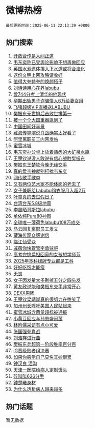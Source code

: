 # 微博热榜

`最后更新时间：2025-06-11 22:13:39 +0800`

## 热门搜索

1. [开放合作是人间正道](https://m.weibo.cn/search?containerid=100103type%3D1%26t%3D10%26q%3D%23%E5%BC%80%E6%94%BE%E5%90%88%E4%BD%9C%E6%98%AF%E4%BA%BA%E9%97%B4%E6%AD%A3%E9%81%93%23&stream_entry_id=51&isnewpage=1&extparam=seat%3D1%26q%3D%2523%25E5%25BC%2580%25E6%2594%25BE%25E5%2590%2588%25E4%25BD%259C%25E6%2598%25AF%25E4%25BA%25BA%25E9%2597%25B4%25E6%25AD%25A3%25E9%2581%2593%2523%26dgr%3D0%26cate%3D10103%26c_type%3D51%26pos%3D0%26filter_type%3Drealtimehot%26stream_entry_id%3D51%26display_time%3D1749651218%26pre_seqid%3D17496512185430054808)
1. [韦东奕称已受舆论影响不想再做回应](https://m.weibo.cn/search?containerid=100103type%3D1%26t%3D10%26q%3D%23%E9%9F%A6%E4%B8%9C%E5%A5%95%E7%A7%B0%E5%B7%B2%E5%8F%97%E8%88%86%E8%AE%BA%E5%BD%B1%E5%93%8D%E4%B8%8D%E6%83%B3%E5%86%8D%E5%81%9A%E5%9B%9E%E5%BA%94%23&stream_entry_id=31&isnewpage=1&extparam=seat%3D1%26c_type%3D31%26dgr%3D0%26cate%3D5001%26pos%3D0%26stream_entry_id%3D31%26realpos%3D1%26lcate%3D5001%26q%3D%2523%25E9%259F%25A6%25E4%25B8%259C%25E5%25A5%2595%25E7%25A7%25B0%25E5%25B7%25B2%25E5%258F%2597%25E8%2588%2586%25E8%25AE%25BA%25E5%25BD%25B1%25E5%2593%258D%25E4%25B8%258D%25E6%2583%25B3%25E5%2586%258D%25E5%2581%259A%25E5%259B%259E%25E5%25BA%2594%2523%26band_rank%3D1%26filter_type%3Drealtimehot%26flag%3D1%26display_time%3D1749651218%26pre_seqid%3D17496512185430054808)
1. [英国水煮遗体排入下水道或将合法化](https://m.weibo.cn/search?containerid=100103type%3D1%26t%3D10%26q%3D%23%E8%8B%B1%E5%9B%BD%E6%B0%B4%E7%85%AE%E9%81%97%E4%BD%93%E6%8E%92%E5%85%A5%E4%B8%8B%E6%B0%B4%E9%81%93%E6%88%96%E5%B0%86%E5%90%88%E6%B3%95%E5%8C%96%23&stream_entry_id=31&isnewpage=1&extparam=seat%3D1%26c_type%3D31%26dgr%3D0%26cate%3D5001%26pos%3D1%26stream_entry_id%3D31%26realpos%3D2%26lcate%3D5001%26q%3D%2523%25E8%258B%25B1%25E5%259B%25BD%25E6%25B0%25B4%25E7%2585%25AE%25E9%2581%2597%25E4%25BD%2593%25E6%258E%2592%25E5%2585%25A5%25E4%25B8%258B%25E6%25B0%25B4%25E9%2581%2593%25E6%2588%2596%25E5%25B0%2586%25E5%2590%2588%25E6%25B3%2595%25E5%258C%2596%2523%26band_rank%3D2%26filter_type%3Drealtimehot%26flag%3D2%26display_time%3D1749651218%26pre_seqid%3D17496512185430054808)
1. [这份文明上网攻略请收好](https://m.weibo.cn/search?containerid=100103type%3D1%26t%3D10%26q%3D%23%E8%BF%99%E4%BB%BD%E6%96%87%E6%98%8E%E4%B8%8A%E7%BD%91%E6%94%BB%E7%95%A5%E8%AF%B7%E6%94%B6%E5%A5%BD%23&stream_entry_id=31&isnewpage=1&extparam=seat%3D1%26c_type%3D31%26dgr%3D0%26cate%3D5001%26pos%3D2%26stream_entry_id%3D31%26realpos%3D3%26lcate%3D5001%26q%3D%2523%25E8%25BF%2599%25E4%25BB%25BD%25E6%2596%2587%25E6%2598%258E%25E4%25B8%258A%25E7%25BD%2591%25E6%2594%25BB%25E7%2595%25A5%25E8%25AF%25B7%25E6%2594%25B6%25E5%25A5%25BD%2523%26band_rank%3D3%26filter_type%3Drealtimehot%26flag%3D0%26display_time%3D1749651218%26pre_seqid%3D17496512185430054808)
1. [值得大夸特夸的焕颜搭子](https://m.weibo.cn/search?containerid=100103type%3D1%26t%3D10%26q%3D%23%E5%80%BC%E5%BE%97%E5%A4%A7%E5%A4%B8%E7%89%B9%E5%A4%B8%E7%9A%84%E7%84%95%E9%A2%9C%E6%90%AD%E5%AD%90%23&stream_entry_id=31&isnewpage=1&extparam=seat%3D1%26c_type%3D31%26is_ad_pos%3D1%26cate%3D5001%26pos%3D3%26stream_entry_id%3D31%26adid%3D289459%26lcate%3D5001%26dgr%3D0%26band_rank%3D4%26filter_type%3Drealtimehot%26q%3D%2523%25E5%2580%25BC%25E5%25BE%2597%25E5%25A4%25A7%25E5%25A4%25B8%25E7%2589%25B9%25E5%25A4%25B8%25E7%259A%2584%25E7%2584%2595%25E9%25A2%259C%25E6%2590%25AD%25E5%25AD%2590%2523%26display_time%3D1749651218%26pre_seqid%3D17496512185430054808)
1. [刘诗诗用心在养labubu](https://m.weibo.cn/search?containerid=100103type%3D1%26t%3D10%26q%3D%E5%88%98%E8%AF%97%E8%AF%97%E7%94%A8%E5%BF%83%E5%9C%A8%E5%85%BBlabubu&stream_entry_id=31&isnewpage=1&extparam=seat%3D1%26c_type%3D31%26dgr%3D0%26cate%3D5001%26pos%3D4%26stream_entry_id%3D31%26realpos%3D4%26lcate%3D5001%26q%3D%25E5%2588%2598%25E8%25AF%2597%25E8%25AF%2597%25E7%2594%25A8%25E5%25BF%2583%25E5%259C%25A8%25E5%2585%25BBlabubu%26band_rank%3D4%26filter_type%3Drealtimehot%26flag%3D2%26display_time%3D1749651218%26pre_seqid%3D17496512185430054808)
1. [曾744分考上清华的他现状](https://m.weibo.cn/search?containerid=100103type%3D1%26t%3D10%26q%3D%23%E6%9B%BE744%E5%88%86%E8%80%83%E4%B8%8A%E6%B8%85%E5%8D%8E%E7%9A%84%E4%BB%96%E7%8E%B0%E7%8A%B6%23&stream_entry_id=31&isnewpage=1&extparam=seat%3D1%26c_type%3D31%26dgr%3D0%26cate%3D5001%26pos%3D5%26stream_entry_id%3D31%26realpos%3D5%26lcate%3D5001%26q%3D%2523%25E6%259B%25BE744%25E5%2588%2586%25E8%2580%2583%25E4%25B8%258A%25E6%25B8%2585%25E5%258D%258E%25E7%259A%2584%25E4%25BB%2596%25E7%258E%25B0%25E7%258A%25B6%2523%26band_rank%3D5%26filter_type%3Drealtimehot%26flag%3D0%26display_time%3D1749651218%26pre_seqid%3D17496512185430054808)
1. [孕期出轨男子诈骗情人6万给妻女用](https://m.weibo.cn/search?containerid=100103type%3D1%26t%3D10%26q%3D%23%E5%AD%95%E6%9C%9F%E5%87%BA%E8%BD%A8%E7%94%B7%E5%AD%90%E8%AF%88%E9%AA%97%E6%83%85%E4%BA%BA6%E4%B8%87%E7%BB%99%E5%A6%BB%E5%A5%B3%E7%94%A8%23&stream_entry_id=31&isnewpage=1&extparam=seat%3D1%26c_type%3D31%26dgr%3D0%26cate%3D5001%26pos%3D6%26stream_entry_id%3D31%26realpos%3D6%26lcate%3D5001%26q%3D%2523%25E5%25AD%2595%25E6%259C%259F%25E5%2587%25BA%25E8%25BD%25A8%25E7%2594%25B7%25E5%25AD%2590%25E8%25AF%2588%25E9%25AA%2597%25E6%2583%2585%25E4%25BA%25BA6%25E4%25B8%2587%25E7%25BB%2599%25E5%25A6%25BB%25E5%25A5%25B3%25E7%2594%25A8%2523%26band_rank%3D6%26filter_type%3Drealtimehot%26flag%3D1%26display_time%3D1749651218%26pre_seqid%3D17496512185430054808)
1. [飞猪超级VIP直播送LABUBU](https://m.weibo.cn/search?containerid=100103type%3D1%26t%3D10%26q%3D%23%E9%A3%9E%E7%8C%AA%E8%B6%85%E7%BA%A7VIP%E7%9B%B4%E6%92%AD%E9%80%81LABUBU%23&stream_entry_id=31&isnewpage=1&extparam=seat%3D1%26c_type%3D31%26is_ad_pos%3D1%26cate%3D5001%26pos%3D7%26stream_entry_id%3D31%26adid%3D289679%26topic_ad%3D1%26lcate%3D5001%26q%3D%2523%25E9%25A3%259E%25E7%258C%25AA%25E8%25B6%2585%25E7%25BA%25A7VIP%25E7%259B%25B4%25E6%2592%25AD%25E9%2580%2581LABUBU%2523%26band_rank%3D7%26filter_type%3Drealtimehot%26dgr%3D0%26display_time%3D1749651218%26pre_seqid%3D17496512185430054808)
1. [樊振东无世排后击败世排第一](https://m.weibo.cn/search?containerid=100103type%3D1%26t%3D10%26q%3D%23%E6%A8%8A%E6%8C%AF%E4%B8%9C%E6%97%A0%E4%B8%96%E6%8E%92%E5%90%8E%E5%87%BB%E8%B4%A5%E4%B8%96%E6%8E%92%E7%AC%AC%E4%B8%80%23&stream_entry_id=31&isnewpage=1&extparam=seat%3D1%26c_type%3D31%26dgr%3D0%26cate%3D5001%26pos%3D8%26stream_entry_id%3D31%26realpos%3D7%26lcate%3D5001%26q%3D%2523%25E6%25A8%258A%25E6%258C%25AF%25E4%25B8%259C%25E6%2597%25A0%25E4%25B8%2596%25E6%258E%2592%25E5%2590%258E%25E5%2587%25BB%25E8%25B4%25A5%25E4%25B8%2596%25E6%258E%2592%25E7%25AC%25AC%25E4%25B8%2580%2523%26band_rank%3D7%26filter_type%3Drealtimehot%26flag%3D0%26display_time%3D1749651218%26pre_seqid%3D17496512185430054808)
1. [被一个个大国重器飒到了](https://m.weibo.cn/search?containerid=100103type%3D1%26t%3D10%26q%3D%23%E8%A2%AB%E4%B8%80%E4%B8%AA%E4%B8%AA%E5%A4%A7%E5%9B%BD%E9%87%8D%E5%99%A8%E9%A3%92%E5%88%B0%E4%BA%86%23&stream_entry_id=31&isnewpage=1&extparam=seat%3D1%26c_type%3D31%26dgr%3D0%26cate%3D5001%26pos%3D9%26stream_entry_id%3D31%26realpos%3D8%26lcate%3D5001%26q%3D%2523%25E8%25A2%25AB%25E4%25B8%2580%25E4%25B8%25AA%25E4%25B8%25AA%25E5%25A4%25A7%25E5%259B%25BD%25E9%2587%258D%25E5%2599%25A8%25E9%25A3%2592%25E5%2588%25B0%25E4%25BA%2586%2523%26band_rank%3D8%26filter_type%3Drealtimehot%26flag%3D0%26display_time%3D1749651218%26pre_seqid%3D17496512185430054808)
1. [中国田间好丰景](https://m.weibo.cn/search?containerid=100103type%3D1%26t%3D10%26q%3D%23%E4%B8%AD%E5%9B%BD%E7%94%B0%E9%97%B4%E5%A5%BD%E4%B8%B0%E6%99%AF%23&stream_entry_id=31&isnewpage=1&extparam=seat%3D1%26c_type%3D31%26dgr%3D0%26cate%3D5001%26pos%3D10%26stream_entry_id%3D31%26realpos%3D9%26lcate%3D5001%26q%3D%2523%25E4%25B8%25AD%25E5%259B%25BD%25E7%2594%25B0%25E9%2597%25B4%25E5%25A5%25BD%25E4%25B8%25B0%25E6%2599%25AF%2523%26band_rank%3D9%26filter_type%3Drealtimehot%26flag%3D1%26display_time%3D1749651218%26pre_seqid%3D17496512185430054808)
1. [藏海传导演说肖战确实太好看了](https://m.weibo.cn/search?containerid=100103type%3D1%26t%3D10%26q%3D%23%E8%97%8F%E6%B5%B7%E4%BC%A0%E5%AF%BC%E6%BC%94%E8%AF%B4%E8%82%96%E6%88%98%E7%A1%AE%E5%AE%9E%E5%A4%AA%E5%A5%BD%E7%9C%8B%E4%BA%86%23&stream_entry_id=31&isnewpage=1&extparam=seat%3D1%26c_type%3D31%26dgr%3D0%26cate%3D5001%26pos%3D11%26stream_entry_id%3D31%26realpos%3D10%26lcate%3D5001%26q%3D%2523%25E8%2597%258F%25E6%25B5%25B7%25E4%25BC%25A0%25E5%25AF%25BC%25E6%25BC%2594%25E8%25AF%25B4%25E8%2582%2596%25E6%2588%2598%25E7%25A1%25AE%25E5%25AE%259E%25E5%25A4%25AA%25E5%25A5%25BD%25E7%259C%258B%25E4%25BA%2586%2523%26band_rank%3D10%26filter_type%3Drealtimehot%26flag%3D1%26display_time%3D1749651218%26pre_seqid%3D17496512185430054808)
1. [阿里离职员工内网发帖](https://m.weibo.cn/search?containerid=100103type%3D1%26t%3D10%26q%3D%23%E9%98%BF%E9%87%8C%E7%A6%BB%E8%81%8C%E5%91%98%E5%B7%A5%E5%86%85%E7%BD%91%E5%8F%91%E5%B8%96%23&stream_entry_id=31&isnewpage=1&extparam=seat%3D1%26c_type%3D31%26dgr%3D0%26cate%3D5001%26pos%3D12%26stream_entry_id%3D31%26realpos%3D11%26lcate%3D5001%26q%3D%2523%25E9%2598%25BF%25E9%2587%258C%25E7%25A6%25BB%25E8%2581%258C%25E5%2591%2598%25E5%25B7%25A5%25E5%2586%2585%25E7%25BD%2591%25E5%258F%2591%25E5%25B8%2596%2523%26band_rank%3D11%26filter_type%3Drealtimehot%26flag%3D1%26display_time%3D1749651218%26pre_seqid%3D17496512185430054808)
1. [蜜雪冰城](https://m.weibo.cn/search?containerid=100103type%3D1%26t%3D10%26q%3D%E8%9C%9C%E9%9B%AA%E5%86%B0%E5%9F%8E&stream_entry_id=31&isnewpage=1&extparam=seat%3D1%26c_type%3D31%26dgr%3D0%26cate%3D5001%26pos%3D13%26stream_entry_id%3D31%26realpos%3D12%26lcate%3D5001%26q%3D%25E8%259C%259C%25E9%259B%25AA%25E5%2586%25B0%25E5%259F%258E%26band_rank%3D12%26filter_type%3Drealtimehot%26flag%3D0%26display_time%3D1749651218%26pre_seqid%3D17496512185430054808)
1. [韦东奕办公桌上放着熟悉的大矿泉水瓶](https://m.weibo.cn/search?containerid=100103type%3D1%26t%3D10%26q%3D%23%E9%9F%A6%E4%B8%9C%E5%A5%95%E5%8A%9E%E5%85%AC%E6%A1%8C%E4%B8%8A%E6%94%BE%E7%9D%80%E7%86%9F%E6%82%89%E7%9A%84%E5%A4%A7%E7%9F%BF%E6%B3%89%E6%B0%B4%E7%93%B6%23&stream_entry_id=31&isnewpage=1&extparam=seat%3D1%26c_type%3D31%26dgr%3D0%26cate%3D5001%26pos%3D14%26stream_entry_id%3D31%26realpos%3D13%26lcate%3D5001%26q%3D%2523%25E9%259F%25A6%25E4%25B8%259C%25E5%25A5%2595%25E5%258A%259E%25E5%2585%25AC%25E6%25A1%258C%25E4%25B8%258A%25E6%2594%25BE%25E7%259D%2580%25E7%2586%259F%25E6%2582%2589%25E7%259A%2584%25E5%25A4%25A7%25E7%259F%25BF%25E6%25B3%2589%25E6%25B0%25B4%25E7%2593%25B6%2523%26band_rank%3D13%26filter_type%3Drealtimehot%26flag%3D1%26display_time%3D1749651218%26pre_seqid%3D17496512185430054808)
1. [王楚钦说没人敢说有信心战胜樊振东](https://m.weibo.cn/search?containerid=100103type%3D1%26t%3D10%26q%3D%23%E7%8E%8B%E6%A5%9A%E9%92%A6%E8%AF%B4%E6%B2%A1%E4%BA%BA%E6%95%A2%E8%AF%B4%E6%9C%89%E4%BF%A1%E5%BF%83%E6%88%98%E8%83%9C%E6%A8%8A%E6%8C%AF%E4%B8%9C%23&stream_entry_id=31&isnewpage=1&extparam=seat%3D1%26c_type%3D31%26dgr%3D0%26cate%3D5001%26pos%3D15%26stream_entry_id%3D31%26realpos%3D14%26lcate%3D5001%26q%3D%2523%25E7%258E%258B%25E6%25A5%259A%25E9%2592%25A6%25E8%25AF%25B4%25E6%25B2%25A1%25E4%25BA%25BA%25E6%2595%25A2%25E8%25AF%25B4%25E6%259C%2589%25E4%25BF%25A1%25E5%25BF%2583%25E6%2588%2598%25E8%2583%259C%25E6%25A8%258A%25E6%258C%25AF%25E4%25B8%259C%2523%26band_rank%3D14%26filter_type%3Drealtimehot%26flag%3D0%26display_time%3D1749651218%26pre_seqid%3D17496512185430054808)
1. [樊振东王楚钦今晚无缘交手](https://m.weibo.cn/search?containerid=100103type%3D1%26t%3D10%26q%3D%23%E6%A8%8A%E6%8C%AF%E4%B8%9C%E7%8E%8B%E6%A5%9A%E9%92%A6%E4%BB%8A%E6%99%9A%E6%97%A0%E7%BC%98%E4%BA%A4%E6%89%8B%23&stream_entry_id=31&isnewpage=1&extparam=seat%3D1%26c_type%3D31%26dgr%3D0%26cate%3D5001%26pos%3D16%26stream_entry_id%3D31%26realpos%3D15%26lcate%3D5001%26q%3D%2523%25E6%25A8%258A%25E6%258C%25AF%25E4%25B8%259C%25E7%258E%258B%25E6%25A5%259A%25E9%2592%25A6%25E4%25BB%258A%25E6%2599%259A%25E6%2597%25A0%25E7%25BC%2598%25E4%25BA%25A4%25E6%2589%258B%2523%26band_rank%3D15%26filter_type%3Drealtimehot%26flag%3D0%26display_time%3D1749651218%26pre_seqid%3D17496512185430054808)
1. [真的爱韦神就别打扰韦东奕](https://m.weibo.cn/search?containerid=100103type%3D1%26t%3D10%26q%3D%23%E7%9C%9F%E7%9A%84%E7%88%B1%E9%9F%A6%E7%A5%9E%E5%B0%B1%E5%88%AB%E6%89%93%E6%89%B0%E9%9F%A6%E4%B8%9C%E5%A5%95%23&stream_entry_id=31&isnewpage=1&extparam=seat%3D1%26c_type%3D31%26dgr%3D0%26cate%3D5001%26pos%3D17%26stream_entry_id%3D31%26realpos%3D16%26lcate%3D5001%26q%3D%2523%25E7%259C%259F%25E7%259A%2584%25E7%2588%25B1%25E9%259F%25A6%25E7%25A5%259E%25E5%25B0%25B1%25E5%2588%25AB%25E6%2589%2593%25E6%2589%25B0%25E9%259F%25A6%25E4%25B8%259C%25E5%25A5%2595%2523%26band_rank%3D16%26filter_type%3Drealtimehot%26flag%3D1%26display_time%3D1749651218%26pre_seqid%3D17496512185430054808)
1. [网传歌手歌单](https://m.weibo.cn/search?containerid=100103type%3D1%26t%3D10%26q%3D%23%E7%BD%91%E4%BC%A0%E6%AD%8C%E6%89%8B%E6%AD%8C%E5%8D%95%23&stream_entry_id=31&isnewpage=1&extparam=seat%3D1%26c_type%3D31%26dgr%3D0%26cate%3D5001%26pos%3D18%26stream_entry_id%3D31%26realpos%3D17%26lcate%3D5001%26q%3D%2523%25E7%25BD%2591%25E4%25BC%25A0%25E6%25AD%258C%25E6%2589%258B%25E6%25AD%258C%25E5%258D%2595%2523%26band_rank%3D17%26filter_type%3Drealtimehot%26flag%3D1%26display_time%3D1749651218%26pre_seqid%3D17496512185430054808)
1. [又有两位艺术家不能体面的老去了](https://m.weibo.cn/search?containerid=100103type%3D1%26t%3D10%26q%3D%E5%8F%88%E6%9C%89%E4%B8%A4%E4%BD%8D%E8%89%BA%E6%9C%AF%E5%AE%B6%E4%B8%8D%E8%83%BD%E4%BD%93%E9%9D%A2%E7%9A%84%E8%80%81%E5%8E%BB%E4%BA%86&stream_entry_id=31&isnewpage=1&extparam=seat%3D1%26c_type%3D31%26dgr%3D0%26cate%3D5001%26pos%3D19%26stream_entry_id%3D31%26realpos%3D18%26lcate%3D5001%26q%3D%25E5%258F%2588%25E6%259C%2589%25E4%25B8%25A4%25E4%25BD%258D%25E8%2589%25BA%25E6%259C%25AF%25E5%25AE%25B6%25E4%25B8%258D%25E8%2583%25BD%25E4%25BD%2593%25E9%259D%25A2%25E7%259A%2584%25E8%2580%2581%25E5%258E%25BB%25E4%25BA%2586%26band_rank%3D18%26filter_type%3Drealtimehot%26flag%3D0%26display_time%3D1749651218%26pre_seqid%3D17496512185430054808)
1. [女子兼职给Labubu钩衣服月入超2万](https://m.weibo.cn/search?containerid=100103type%3D1%26t%3D10%26q%3D%23%E5%A5%B3%E5%AD%90%E5%85%BC%E8%81%8C%E7%BB%99Labubu%E9%92%A9%E8%A1%A3%E6%9C%8D%E6%9C%88%E5%85%A5%E8%B6%852%E4%B8%87%23&stream_entry_id=31&isnewpage=1&extparam=seat%3D1%26c_type%3D31%26dgr%3D0%26cate%3D5001%26pos%3D20%26stream_entry_id%3D31%26realpos%3D19%26lcate%3D5001%26q%3D%2523%25E5%25A5%25B3%25E5%25AD%2590%25E5%2585%25BC%25E8%2581%258C%25E7%25BB%2599Labubu%25E9%2592%25A9%25E8%25A1%25A3%25E6%259C%258D%25E6%259C%2588%25E5%2585%25A5%25E8%25B6%25852%25E4%25B8%2587%2523%26band_rank%3D19%26filter_type%3Drealtimehot%26flag%3D1%26display_time%3D1749651218%26pre_seqid%3D17496512185430054808)
1. [叶童真的去过假日了](https://m.weibo.cn/search?containerid=100103type%3D1%26t%3D10%26q%3D%23%E5%8F%B6%E7%AB%A5%E7%9C%9F%E7%9A%84%E5%8E%BB%E8%BF%87%E5%81%87%E6%97%A5%E4%BA%86%23&stream_entry_id=31&isnewpage=1&extparam=seat%3D1%26c_type%3D31%26dgr%3D0%26cate%3D5001%26pos%3D21%26stream_entry_id%3D31%26realpos%3D20%26lcate%3D5001%26q%3D%2523%25E5%258F%25B6%25E7%25AB%25A5%25E7%259C%259F%25E7%259A%2584%25E5%258E%25BB%25E8%25BF%2587%25E5%2581%2587%25E6%2597%25A5%25E4%25BA%2586%2523%26band_rank%3D20%26filter_type%3Drealtimehot%26flag%3D1%26display_time%3D1749651218%26pre_seqid%3D17496512185430054808)
1. [台湾台东5.8级地震](https://m.weibo.cn/search?containerid=100103type%3D1%26t%3D10%26q%3D%23%E5%8F%B0%E6%B9%BE%E5%8F%B0%E4%B8%9C5.8%E7%BA%A7%E5%9C%B0%E9%9C%87%23&stream_entry_id=31&isnewpage=1&extparam=seat%3D1%26c_type%3D31%26dgr%3D0%26cate%3D5001%26pos%3D22%26stream_entry_id%3D31%26realpos%3D21%26lcate%3D5001%26q%3D%2523%25E5%258F%25B0%25E6%25B9%25BE%25E5%258F%25B0%25E4%25B8%259C5.8%25E7%25BA%25A7%25E5%259C%25B0%25E9%259C%2587%2523%26band_rank%3D21%26filter_type%3Drealtimehot%26flag%3D0%26display_time%3D1749651218%26pre_seqid%3D17496512185430054808)
1. [李晨晒哥斯拉labubu](https://m.weibo.cn/search?containerid=100103type%3D1%26t%3D10%26q%3D%23%E6%9D%8E%E6%99%A8%E6%99%92%E5%93%A5%E6%96%AF%E6%8B%89labubu%23&stream_entry_id=31&isnewpage=1&extparam=seat%3D1%26c_type%3D31%26dgr%3D0%26cate%3D5001%26pos%3D23%26stream_entry_id%3D31%26realpos%3D22%26lcate%3D5001%26q%3D%2523%25E6%259D%258E%25E6%2599%25A8%25E6%2599%2592%25E5%2593%25A5%25E6%2596%25AF%25E6%258B%2589labubu%2523%26band_rank%3D22%26filter_type%3Drealtimehot%26flag%3D1%26display_time%3D1749651218%26pre_seqid%3D17496512185430054808)
1. [单依纯Pura80神图](https://m.weibo.cn/search?containerid=100103type%3D1%26t%3D10%26q%3D%23%E5%8D%95%E4%BE%9D%E7%BA%AFPura80%E7%A5%9E%E5%9B%BE%23&stream_entry_id=31&isnewpage=1&extparam=seat%3D1%26c_type%3D31%26dgr%3D0%26cate%3D5001%26pos%3D24%26stream_entry_id%3D31%26realpos%3D23%26lcate%3D5001%26q%3D%2523%25E5%258D%2595%25E4%25BE%259D%25E7%25BA%25AFPura80%25E7%25A5%259E%25E5%259B%25BE%2523%26band_rank%3D23%26filter_type%3Drealtimehot%26flag%3D1%26display_time%3D1749651218%26pre_seqid%3D17496512185430054808)
1. [全球唯一薄荷色labubu108万成交](https://m.weibo.cn/search?containerid=100103type%3D1%26t%3D10%26q%3D%23%E5%85%A8%E7%90%83%E5%94%AF%E4%B8%80%E8%96%84%E8%8D%B7%E8%89%B2labubu108%E4%B8%87%E6%88%90%E4%BA%A4%23&stream_entry_id=31&isnewpage=1&extparam=seat%3D1%26c_type%3D31%26dgr%3D0%26cate%3D5001%26pos%3D25%26stream_entry_id%3D31%26realpos%3D24%26lcate%3D5001%26q%3D%2523%25E5%2585%25A8%25E7%2590%2583%25E5%2594%25AF%25E4%25B8%2580%25E8%2596%2584%25E8%258D%25B7%25E8%2589%25B2labubu108%25E4%25B8%2587%25E6%2588%2590%25E4%25BA%25A4%2523%26band_rank%3D24%26filter_type%3Drealtimehot%26flag%3D0%26display_time%3D1749651218%26pre_seqid%3D17496512185430054808)
1. [马云回复离职员工发文](https://m.weibo.cn/search?containerid=100103type%3D1%26t%3D10%26q%3D%23%E9%A9%AC%E4%BA%91%E5%9B%9E%E5%A4%8D%E7%A6%BB%E8%81%8C%E5%91%98%E5%B7%A5%E5%8F%91%E6%96%87%23&stream_entry_id=31&isnewpage=1&extparam=seat%3D1%26c_type%3D31%26dgr%3D0%26cate%3D5001%26pos%3D26%26stream_entry_id%3D31%26realpos%3D25%26lcate%3D5001%26q%3D%2523%25E9%25A9%25AC%25E4%25BA%2591%25E5%259B%259E%25E5%25A4%258D%25E7%25A6%25BB%25E8%2581%258C%25E5%2591%2598%25E5%25B7%25A5%25E5%258F%2591%25E6%2596%2587%2523%26band_rank%3D25%26filter_type%3Drealtimehot%26flag%3D1%26display_time%3D1749651218%26pre_seqid%3D17496512185430054808)
1. [藏海传观众感谢信](https://m.weibo.cn/search?containerid=100103type%3D1%26t%3D10%26q%3D%23%E8%97%8F%E6%B5%B7%E4%BC%A0%E8%A7%82%E4%BC%97%E6%84%9F%E8%B0%A2%E4%BF%A1%23&stream_entry_id=31&isnewpage=1&extparam=seat%3D1%26c_type%3D31%26dgr%3D0%26cate%3D5001%26pos%3D27%26stream_entry_id%3D31%26realpos%3D26%26lcate%3D5001%26q%3D%2523%25E8%2597%258F%25E6%25B5%25B7%25E4%25BC%25A0%25E8%25A7%2582%25E4%25BC%2597%25E6%2584%259F%25E8%25B0%25A2%25E4%25BF%25A1%2523%26band_rank%3D26%26filter_type%3Drealtimehot%26flag%3D1%26display_time%3D1749651218%26pre_seqid%3D17496512185430054808)
1. [临江仙受众](https://m.weibo.cn/search?containerid=100103type%3D1%26t%3D10%26q%3D%E4%B8%B4%E6%B1%9F%E4%BB%99%E5%8F%97%E4%BC%97&stream_entry_id=31&isnewpage=1&extparam=seat%3D1%26c_type%3D31%26dgr%3D0%26cate%3D5001%26pos%3D28%26stream_entry_id%3D31%26realpos%3D27%26lcate%3D5001%26q%3D%25E4%25B8%25B4%25E6%25B1%259F%25E4%25BB%2599%25E5%258F%2597%25E4%25BC%2597%26band_rank%3D27%26filter_type%3Drealtimehot%26flag%3D1%26display_time%3D1749651218%26pre_seqid%3D17496512185430054808)
1. [戚薇你快管管李承铉吧](https://m.weibo.cn/search?containerid=100103type%3D1%26t%3D10%26q%3D%E6%88%9A%E8%96%87%E4%BD%A0%E5%BF%AB%E7%AE%A1%E7%AE%A1%E6%9D%8E%E6%89%BF%E9%93%89%E5%90%A7&stream_entry_id=31&isnewpage=1&extparam=seat%3D1%26c_type%3D31%26dgr%3D0%26cate%3D5001%26pos%3D29%26stream_entry_id%3D31%26realpos%3D28%26lcate%3D5001%26q%3D%25E6%2588%259A%25E8%2596%2587%25E4%25BD%25A0%25E5%25BF%25AB%25E7%25AE%25A1%25E7%25AE%25A1%25E6%259D%258E%25E6%2589%25BF%25E9%2593%2589%25E5%2590%25A7%26band_rank%3D28%26filter_type%3Drealtimehot%26flag%3D1%26display_time%3D1749651218%26pre_seqid%3D17496512185430054808)
1. [高考完挑扁担回家的女孩想学师范](https://m.weibo.cn/search?containerid=100103type%3D1%26t%3D10%26q%3D%23%E9%AB%98%E8%80%83%E5%AE%8C%E6%8C%91%E6%89%81%E6%8B%85%E5%9B%9E%E5%AE%B6%E7%9A%84%E5%A5%B3%E5%AD%A9%E6%83%B3%E5%AD%A6%E5%B8%88%E8%8C%83%23&stream_entry_id=31&isnewpage=1&extparam=seat%3D1%26c_type%3D31%26dgr%3D0%26cate%3D5001%26pos%3D30%26stream_entry_id%3D31%26realpos%3D29%26lcate%3D5001%26q%3D%2523%25E9%25AB%2598%25E8%2580%2583%25E5%25AE%258C%25E6%258C%2591%25E6%2589%2581%25E6%258B%2585%25E5%259B%259E%25E5%25AE%25B6%25E7%259A%2584%25E5%25A5%25B3%25E5%25AD%25A9%25E6%2583%25B3%25E5%25AD%25A6%25E5%25B8%2588%25E8%258C%2583%2523%26band_rank%3D29%26filter_type%3Drealtimehot%26flag%3D1%26display_time%3D1749651218%26pre_seqid%3D17496512185430054808)
1. [2025年本科绿牌专业都是工科](https://m.weibo.cn/search?containerid=100103type%3D1%26t%3D10%26q%3D%232025%E5%B9%B4%E6%9C%AC%E7%A7%91%E7%BB%BF%E7%89%8C%E4%B8%93%E4%B8%9A%E9%83%BD%E6%98%AF%E5%B7%A5%E7%A7%91%23&stream_entry_id=31&isnewpage=1&extparam=seat%3D1%26c_type%3D31%26dgr%3D0%26cate%3D5001%26pos%3D31%26stream_entry_id%3D31%26realpos%3D30%26lcate%3D5001%26q%3D%25232025%25E5%25B9%25B4%25E6%259C%25AC%25E7%25A7%2591%25E7%25BB%25BF%25E7%2589%258C%25E4%25B8%2593%25E4%25B8%259A%25E9%2583%25BD%25E6%2598%25AF%25E5%25B7%25A5%25E7%25A7%2591%2523%26band_rank%3D30%26filter_type%3Drealtimehot%26flag%3D1%26display_time%3D1749651218%26pre_seqid%3D17496512185430054808)
1. [好好吃饭才能瘦](https://m.weibo.cn/search?containerid=100103type%3D1%26t%3D10%26q%3D%E5%A5%BD%E5%A5%BD%E5%90%83%E9%A5%AD%E6%89%8D%E8%83%BD%E7%98%A6&stream_entry_id=31&isnewpage=1&extparam=seat%3D1%26c_type%3D31%26dgr%3D0%26cate%3D5001%26pos%3D32%26stream_entry_id%3D31%26realpos%3D31%26lcate%3D5001%26q%3D%25E5%25A5%25BD%25E5%25A5%25BD%25E5%2590%2583%25E9%25A5%25AD%25E6%2589%258D%25E8%2583%25BD%25E7%2598%25A6%26band_rank%3D31%26filter_type%3Drealtimehot%26flag%3D0%26display_time%3D1749651218%26pre_seqid%3D17496512185430054808)
1. [无畏](https://m.weibo.cn/search?containerid=100103type%3D1%26t%3D10%26q%3D%E6%97%A0%E7%95%8F&stream_entry_id=31&isnewpage=1&extparam=seat%3D1%26c_type%3D31%26dgr%3D0%26cate%3D5001%26pos%3D33%26stream_entry_id%3D31%26realpos%3D32%26lcate%3D5001%26q%3D%25E6%2597%25A0%25E7%2595%258F%26band_rank%3D32%26filter_type%3Drealtimehot%26flag%3D1%26display_time%3D1749651218%26pre_seqid%3D17496512185430054808)
1. [女子因发量太多剃掉五分之四头发](https://m.weibo.cn/search?containerid=100103type%3D1%26t%3D10%26q%3D%23%E5%A5%B3%E5%AD%90%E5%9B%A0%E5%8F%91%E9%87%8F%E5%A4%AA%E5%A4%9A%E5%89%83%E6%8E%89%E4%BA%94%E5%88%86%E4%B9%8B%E5%9B%9B%E5%A4%B4%E5%8F%91%23&stream_entry_id=31&isnewpage=1&extparam=seat%3D1%26c_type%3D31%26dgr%3D0%26cate%3D5001%26pos%3D34%26stream_entry_id%3D31%26realpos%3D33%26lcate%3D5001%26q%3D%2523%25E5%25A5%25B3%25E5%25AD%2590%25E5%259B%25A0%25E5%258F%2591%25E9%2587%258F%25E5%25A4%25AA%25E5%25A4%259A%25E5%2589%2583%25E6%258E%2589%25E4%25BA%2594%25E5%2588%2586%25E4%25B9%258B%25E5%259B%259B%25E5%25A4%25B4%25E5%258F%2591%2523%26band_rank%3D33%26filter_type%3Drealtimehot%26flag%3D0%26display_time%3D1749651218%26pre_seqid%3D17496512185430054808)
1. [黄友政说能和樊振东交手非常开心](https://m.weibo.cn/search?containerid=100103type%3D1%26t%3D10%26q%3D%23%E9%BB%84%E5%8F%8B%E6%94%BF%E8%AF%B4%E8%83%BD%E5%92%8C%E6%A8%8A%E6%8C%AF%E4%B8%9C%E4%BA%A4%E6%89%8B%E9%9D%9E%E5%B8%B8%E5%BC%80%E5%BF%83%23&stream_entry_id=31&isnewpage=1&extparam=seat%3D1%26c_type%3D31%26dgr%3D0%26cate%3D5001%26pos%3D35%26stream_entry_id%3D31%26realpos%3D34%26lcate%3D5001%26q%3D%2523%25E9%25BB%2584%25E5%258F%258B%25E6%2594%25BF%25E8%25AF%25B4%25E8%2583%25BD%25E5%2592%258C%25E6%25A8%258A%25E6%258C%25AF%25E4%25B8%259C%25E4%25BA%25A4%25E6%2589%258B%25E9%259D%259E%25E5%25B8%25B8%25E5%25BC%2580%25E5%25BF%2583%2523%26band_rank%3D34%26filter_type%3Drealtimehot%26flag%3D1%26display_time%3D1749651218%26pre_seqid%3D17496512185430054808)
1. [DEXX男团](https://m.weibo.cn/search?containerid=100103type%3D1%26t%3D10%26q%3DDEXX%E7%94%B7%E5%9B%A2&stream_entry_id=31&isnewpage=1&extparam=seat%3D1%26c_type%3D31%26dgr%3D0%26cate%3D5001%26pos%3D36%26stream_entry_id%3D31%26realpos%3D35%26lcate%3D5001%26q%3DDEXX%25E7%2594%25B7%25E5%259B%25A2%26band_rank%3D35%26filter_type%3Drealtimehot%26flag%3D1%26display_time%3D1749651218%26pre_seqid%3D17496512185430054808)
1. [王楚钦梁靖崑真的很努力在憋笑了](https://m.weibo.cn/search?containerid=100103type%3D1%26t%3D10%26q%3D%23%E7%8E%8B%E6%A5%9A%E9%92%A6%E6%A2%81%E9%9D%96%E5%B4%91%E7%9C%9F%E7%9A%84%E5%BE%88%E5%8A%AA%E5%8A%9B%E5%9C%A8%E6%86%8B%E7%AC%91%E4%BA%86%23&stream_entry_id=31&isnewpage=1&extparam=seat%3D1%26c_type%3D31%26dgr%3D0%26cate%3D5001%26pos%3D37%26stream_entry_id%3D31%26realpos%3D36%26lcate%3D5001%26q%3D%2523%25E7%258E%258B%25E6%25A5%259A%25E9%2592%25A6%25E6%25A2%2581%25E9%259D%2596%25E5%25B4%2591%25E7%259C%259F%25E7%259A%2584%25E5%25BE%2588%25E5%258A%25AA%25E5%258A%259B%25E5%259C%25A8%25E6%2586%258B%25E7%25AC%2591%25E4%25BA%2586%2523%26band_rank%3D36%26filter_type%3Drealtimehot%26flag%3D1%26display_time%3D1749651218%26pre_seqid%3D17496512185430054808)
1. [加州州长呼吁美国人民站起来](https://m.weibo.cn/search?containerid=100103type%3D1%26t%3D10%26q%3D%23%E5%8A%A0%E5%B7%9E%E5%B7%9E%E9%95%BF%E5%91%BC%E5%90%81%E7%BE%8E%E5%9B%BD%E4%BA%BA%E6%B0%91%E7%AB%99%E8%B5%B7%E6%9D%A5%23&stream_entry_id=31&isnewpage=1&extparam=seat%3D1%26c_type%3D31%26dgr%3D0%26cate%3D5001%26pos%3D38%26stream_entry_id%3D31%26realpos%3D37%26lcate%3D5001%26q%3D%2523%25E5%258A%25A0%25E5%25B7%259E%25E5%25B7%259E%25E9%2595%25BF%25E5%2591%25BC%25E5%2590%2581%25E7%25BE%258E%25E5%259B%25BD%25E4%25BA%25BA%25E6%25B0%2591%25E7%25AB%2599%25E8%25B5%25B7%25E6%259D%25A5%2523%26band_rank%3D37%26filter_type%3Drealtimehot%26flag%3D1%26display_time%3D1749651218%26pre_seqid%3D17496512185430054808)
1. [蜜雪冰城含菌量超标被通报](https://m.weibo.cn/search?containerid=100103type%3D1%26t%3D10%26q%3D%23%E8%9C%9C%E9%9B%AA%E5%86%B0%E5%9F%8E%E5%90%AB%E8%8F%8C%E9%87%8F%E8%B6%85%E6%A0%87%E8%A2%AB%E9%80%9A%E6%8A%A5%23&stream_entry_id=31&isnewpage=1&extparam=seat%3D1%26c_type%3D31%26dgr%3D0%26cate%3D5001%26pos%3D39%26stream_entry_id%3D31%26realpos%3D38%26lcate%3D5001%26q%3D%2523%25E8%259C%259C%25E9%259B%25AA%25E5%2586%25B0%25E5%259F%258E%25E5%2590%25AB%25E8%258F%258C%25E9%2587%258F%25E8%25B6%2585%25E6%25A0%2587%25E8%25A2%25AB%25E9%2580%259A%25E6%258A%25A5%2523%26band_rank%3D38%26filter_type%3Drealtimehot%26flag%3D0%26display_time%3D1749651218%26pre_seqid%3D17496512185430054808)
1. [小黄豆回应与孙恩盛闹掰](https://m.weibo.cn/search?containerid=100103type%3D1%26t%3D10%26q%3D%23%E5%B0%8F%E9%BB%84%E8%B1%86%E5%9B%9E%E5%BA%94%E4%B8%8E%E5%AD%99%E6%81%A9%E7%9B%9B%E9%97%B9%E6%8E%B0%23&stream_entry_id=31&isnewpage=1&extparam=seat%3D1%26c_type%3D31%26dgr%3D0%26cate%3D5001%26pos%3D40%26stream_entry_id%3D31%26realpos%3D39%26lcate%3D5001%26q%3D%2523%25E5%25B0%258F%25E9%25BB%2584%25E8%25B1%2586%25E5%259B%259E%25E5%25BA%2594%25E4%25B8%258E%25E5%25AD%2599%25E6%2581%25A9%25E7%259B%259B%25E9%2597%25B9%25E6%258E%25B0%2523%26band_rank%3D39%26filter_type%3Drealtimehot%26flag%3D1%26display_time%3D1749651218%26pre_seqid%3D17496512185430054808)
1. [林昀儒采访有点小可爱](https://m.weibo.cn/search?containerid=100103type%3D1%26t%3D10%26q%3D%23%E6%9E%97%E6%98%80%E5%84%92%E9%87%87%E8%AE%BF%E6%9C%89%E7%82%B9%E5%B0%8F%E5%8F%AF%E7%88%B1%23&stream_entry_id=31&isnewpage=1&extparam=seat%3D1%26c_type%3D31%26dgr%3D0%26cate%3D5001%26pos%3D41%26stream_entry_id%3D31%26realpos%3D40%26lcate%3D5001%26q%3D%2523%25E6%259E%2597%25E6%2598%2580%25E5%2584%2592%25E9%2587%2587%25E8%25AE%25BF%25E6%259C%2589%25E7%2582%25B9%25E5%25B0%258F%25E5%258F%25AF%25E7%2588%25B1%2523%26band_rank%3D40%26filter_type%3Drealtimehot%26flag%3D1%26display_time%3D1749651218%26pre_seqid%3D17496512185430054808)
1. [张国强夸肖战](https://m.weibo.cn/search?containerid=100103type%3D1%26t%3D10%26q%3D%23%E5%BC%A0%E5%9B%BD%E5%BC%BA%E5%A4%B8%E8%82%96%E6%88%98%23&stream_entry_id=31&isnewpage=1&extparam=seat%3D1%26c_type%3D31%26dgr%3D0%26cate%3D5001%26pos%3D42%26stream_entry_id%3D31%26realpos%3D41%26lcate%3D5001%26q%3D%2523%25E5%25BC%25A0%25E5%259B%25BD%25E5%25BC%25BA%25E5%25A4%25B8%25E8%2582%2596%25E6%2588%2598%2523%26band_rank%3D41%26filter_type%3Drealtimehot%26flag%3D0%26display_time%3D1749651218%26pre_seqid%3D17496512185430054808)
1. [刘浩存进行曲](https://m.weibo.cn/search?containerid=100103type%3D1%26t%3D10%26q%3D%E5%88%98%E6%B5%A9%E5%AD%98%E8%BF%9B%E8%A1%8C%E6%9B%B2&stream_entry_id=31&isnewpage=1&extparam=seat%3D1%26c_type%3D31%26dgr%3D0%26cate%3D5001%26pos%3D43%26stream_entry_id%3D31%26realpos%3D42%26lcate%3D5001%26q%3D%25E5%2588%2598%25E6%25B5%25A9%25E5%25AD%2598%25E8%25BF%259B%25E8%25A1%258C%25E6%259B%25B2%26band_rank%3D42%26filter_type%3Drealtimehot%26flag%3D1%26display_time%3D1749651218%26pre_seqid%3D17496512185430054808)
1. [樊振东乒超第一阶段胜率百分百](https://m.weibo.cn/search?containerid=100103type%3D1%26t%3D10%26q%3D%E6%A8%8A%E6%8C%AF%E4%B8%9C%E4%B9%92%E8%B6%85%E7%AC%AC%E4%B8%80%E9%98%B6%E6%AE%B5%E8%83%9C%E7%8E%87%E7%99%BE%E5%88%86%E7%99%BE&stream_entry_id=31&isnewpage=1&extparam=seat%3D1%26c_type%3D31%26dgr%3D0%26cate%3D5001%26pos%3D44%26stream_entry_id%3D31%26realpos%3D43%26lcate%3D5001%26q%3D%25E6%25A8%258A%25E6%258C%25AF%25E4%25B8%259C%25E4%25B9%2592%25E8%25B6%2585%25E7%25AC%25AC%25E4%25B8%2580%25E9%2598%25B6%25E6%25AE%25B5%25E8%2583%259C%25E7%258E%2587%25E7%2599%25BE%25E5%2588%2586%25E7%2599%25BE%26band_rank%3D43%26filter_type%3Drealtimehot%26flag%3D1%26display_time%3D1749651218%26pre_seqid%3D17496512185430054808)
1. [iG晋级败者组决赛](https://m.weibo.cn/search?containerid=100103type%3D1%26t%3D10%26q%3D%23iG%E6%99%8B%E7%BA%A7%E8%B4%A5%E8%80%85%E7%BB%84%E5%86%B3%E8%B5%9B%23&stream_entry_id=31&isnewpage=1&extparam=seat%3D1%26c_type%3D31%26dgr%3D0%26cate%3D5001%26pos%3D45%26stream_entry_id%3D31%26realpos%3D44%26lcate%3D5001%26q%3D%2523iG%25E6%2599%258B%25E7%25BA%25A7%25E8%25B4%25A5%25E8%2580%2585%25E7%25BB%2584%25E5%2586%25B3%25E8%25B5%259B%2523%26band_rank%3D44%26filter_type%3Drealtimehot%26flag%3D1%26display_time%3D1749651218%26pre_seqid%3D17496512185430054808)
1. [如果你感觉自己莫名其妙很累](https://m.weibo.cn/search?containerid=100103type%3D1%26t%3D10%26q%3D%23%E5%A6%82%E6%9E%9C%E4%BD%A0%E6%84%9F%E8%A7%89%E8%87%AA%E5%B7%B1%E8%8E%AB%E5%90%8D%E5%85%B6%E5%A6%99%E5%BE%88%E7%B4%AF%23&stream_entry_id=31&isnewpage=1&extparam=seat%3D1%26c_type%3D31%26dgr%3D0%26cate%3D5001%26pos%3D46%26stream_entry_id%3D31%26realpos%3D45%26lcate%3D5001%26q%3D%2523%25E5%25A6%2582%25E6%259E%259C%25E4%25BD%25A0%25E6%2584%259F%25E8%25A7%2589%25E8%2587%25AA%25E5%25B7%25B1%25E8%258E%25AB%25E5%2590%258D%25E5%2585%25B6%25E5%25A6%2599%25E5%25BE%2588%25E7%25B4%25AF%2523%26band_rank%3D45%26filter_type%3Drealtimehot%26flag%3D1%26display_time%3D1749651218%26pre_seqid%3D17496512185430054808)
1. [钟汉良 泪沟](https://m.weibo.cn/search?containerid=100103type%3D1%26t%3D10%26q%3D%E9%92%9F%E6%B1%89%E8%89%AF+%E6%B3%AA%E6%B2%9F&stream_entry_id=31&isnewpage=1&extparam=seat%3D1%26c_type%3D31%26dgr%3D0%26cate%3D5001%26pos%3D47%26stream_entry_id%3D31%26realpos%3D46%26lcate%3D5001%26q%3D%25E9%2592%259F%25E6%25B1%2589%25E8%2589%25AF%2520%25E6%25B3%25AA%25E6%25B2%259F%26band_rank%3D46%26filter_type%3Drealtimehot%26flag%3D0%26display_time%3D1749651218%26pre_seqid%3D17496512185430054808)
1. [天津一医院给病人定制馒头](https://m.weibo.cn/search?containerid=100103type%3D1%26t%3D10%26q%3D%23%E5%A4%A9%E6%B4%A5%E4%B8%80%E5%8C%BB%E9%99%A2%E7%BB%99%E7%97%85%E4%BA%BA%E5%AE%9A%E5%88%B6%E9%A6%92%E5%A4%B4%23&stream_entry_id=31&isnewpage=1&extparam=seat%3D1%26c_type%3D31%26dgr%3D0%26cate%3D5001%26pos%3D48%26stream_entry_id%3D31%26realpos%3D47%26lcate%3D5001%26q%3D%2523%25E5%25A4%25A9%25E6%25B4%25A5%25E4%25B8%2580%25E5%258C%25BB%25E9%2599%25A2%25E7%25BB%2599%25E7%2597%2585%25E4%25BA%25BA%25E5%25AE%259A%25E5%2588%25B6%25E9%25A6%2592%25E5%25A4%25B4%2523%26band_rank%3D47%26filter_type%3Drealtimehot%26flag%3D1%26display_time%3D1749651218%26pre_seqid%3D17496512185430054808)
1. [碎叫叫626分手](https://m.weibo.cn/search?containerid=100103type%3D1%26t%3D10%26q%3D%E7%A2%8E%E5%8F%AB%E5%8F%AB626%E5%88%86%E6%89%8B&stream_entry_id=31&isnewpage=1&extparam=seat%3D1%26c_type%3D31%26dgr%3D0%26cate%3D5001%26pos%3D49%26stream_entry_id%3D31%26realpos%3D48%26lcate%3D5001%26q%3D%25E7%25A2%258E%25E5%258F%25AB%25E5%258F%25AB626%25E5%2588%2586%25E6%2589%258B%26band_rank%3D48%26filter_type%3Drealtimehot%26flag%3D1%26display_time%3D1749651218%26pre_seqid%3D17496512185430054808)
1. [钟楚曦身材](https://m.weibo.cn/search?containerid=100103type%3D1%26t%3D10%26q%3D%E9%92%9F%E6%A5%9A%E6%9B%A6%E8%BA%AB%E6%9D%90&stream_entry_id=31&isnewpage=1&extparam=seat%3D1%26c_type%3D31%26dgr%3D0%26cate%3D5001%26pos%3D50%26stream_entry_id%3D31%26realpos%3D49%26lcate%3D5001%26q%3D%25E9%2592%259F%25E6%25A5%259A%25E6%259B%25A6%25E8%25BA%25AB%25E6%259D%2590%26band_rank%3D49%26filter_type%3Drealtimehot%26flag%3D0%26display_time%3D1749651218%26pre_seqid%3D17496512185430054808)
1. [为什么透析病人越来越多](https://m.weibo.cn/search?containerid=100103type%3D1%26t%3D10%26q%3D%E4%B8%BA%E4%BB%80%E4%B9%88%E9%80%8F%E6%9E%90%E7%97%85%E4%BA%BA%E8%B6%8A%E6%9D%A5%E8%B6%8A%E5%A4%9A&stream_entry_id=31&isnewpage=1&extparam=seat%3D1%26c_type%3D31%26dgr%3D0%26cate%3D5001%26pos%3D51%26stream_entry_id%3D31%26realpos%3D50%26q%3D%25E4%25B8%25BA%25E4%25BB%2580%25E4%25B9%2588%25E9%2580%258F%25E6%259E%2590%25E7%2597%2585%25E4%25BA%25BA%25E8%25B6%258A%25E6%259D%25A5%25E8%25B6%258A%25E5%25A4%259A%26lcate%3D5001%26is_ai_ask%3D1%26band_rank%3D50%26filter_type%3Drealtimehot%26flag%3D1%26display_time%3D1749651218%26pre_seqid%3D17496512185430054808)

## 热门话题

暂无数据
